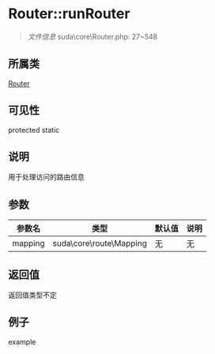 # Router::runRouter

> *文件信息* suda\core\Router.php: 27~548
## 所属类 

[Router](../Router.md)

## 可见性

  protected  static
## 说明

用于处理访问的路由信息

## 参数

| 参数名 | 类型 | 默认值 | 说明 |
|--------|-----|-------|-------|
| mapping |  suda\core\route\Mapping | 无 | 无 |

## 返回值
返回值类型不定

## 例子

example